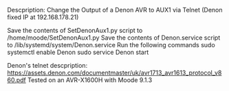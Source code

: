 Descpription: Change the Output of a Denon AVR to AUX1 via Telnet (Denon fixed IP at 192.168.178.21) 

Save the contents of SetDenonAux1.py script to /home/moode/SetDenonAux1.py
Save the contents of Denon.service script to /lib/systemd/system/Denon.service
Run the following commands
    sudo systemctl enable Denon
    sudo service Denon start
    
Denon's telnet descpription: https://assets.denon.com/documentmaster/uk/avr1713_avr1613_protocol_v860.pdf
Tested on an AVR-X1600H with Moode 9.1.3
